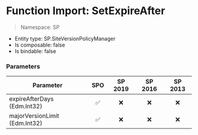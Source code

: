 # Function Import: SetExpireAfter

> Namespace: SP

- Entity type: SP.SiteVersionPolicyManager
- Is composable: false
- Is bindable: false

### Parameters

Parameter | SPO | SP 2019 | SP 2016 | SP 2013
----------|:---:|:-------:|:-------:|:-------:
expireAfterDays (Edm.Int32) | ✅ | ❌ | ❌ | ❌
majorVersionLimit (Edm.Int32) | ✅ | ❌ | ❌ | ❌